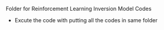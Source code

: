 Folder for Reinforcement Learning Inversion Model Codes
- Excute the code with putting all the codes in same folder
